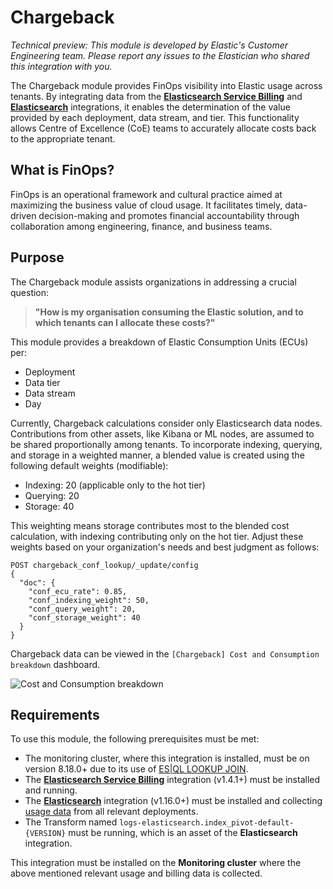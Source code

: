 # Chargeback

_Technical preview: This module is developed by Elastic's Customer Engineering team. Please report any issues to the Elastician who shared this integration with you._

The Chargeback module provides FinOps visibility into Elastic usage across tenants. By integrating data from the [**Elasticsearch Service Billing**](https://www.elastic.co/docs/reference/integrations/ess_billing/) and [**Elasticsearch**](https://www.elastic.co/docs/reference/integrations/elasticsearch/) integrations, it enables the determination of the value provided by each deployment, data stream, and tier. This functionality allows Centre of Excellence (CoE) teams to accurately allocate costs back to the appropriate tenant.

## What is FinOps?

FinOps is an operational framework and cultural practice aimed at maximizing the business value of cloud usage. It facilitates timely, data-driven decision-making and promotes financial accountability through collaboration among engineering, finance, and business teams.

## Purpose

The Chargeback module assists organizations in addressing a crucial question:

> **"How is my organisation consuming the Elastic solution, and to which tenants can I allocate these costs?"**

This module provides a breakdown of Elastic Consumption Units (ECUs) per:

- Deployment
- Data tier
- Data stream
- Day

Currently, Chargeback calculations consider only Elasticsearch data nodes. Contributions from other assets, like Kibana or ML nodes, are assumed to be shared proportionally among tenants. To incorporate indexing, querying, and storage in a weighted manner, a blended value is created using the following default weights (modifiable):
- Indexing: 20 (applicable only to the hot tier)
- Querying: 20
- Storage: 40

This weighting means storage contributes most to the blended cost calculation, with indexing contributing only on the hot tier. Adjust these weights based on your organization's needs and best judgment as follows:

```
POST chargeback_conf_lookup/_update/config
{
  "doc": {
    "conf_ecu_rate": 0.85,
    "conf_indexing_weight": 50,
    "conf_query_weight": 20,
    "conf_storage_weight": 40
  }
}
```

Chargeback data can be viewed in the `[Chargeback] Cost and Consumption breakdown` dashboard.

![Cost and Consumption breakdown](../img/chargeback.png)

## Requirements

To use this module, the following prerequisites must be met:

- The monitoring cluster, where this integration is installed, must be on version 8.18.0+ due to its use of [ES|QL LOOKUP JOIN](https://www.elastic.co/docs/reference/query-languages/esql/esql-lookup-join).
- The [**Elasticsearch Service Billing**](https://www.elastic.co/docs/reference/integrations/ess_billing/) integration (v1.4.1+) must be installed and running.
- The [**Elasticsearch**](https://www.elastic.co/docs/reference/integrations/elasticsearch/) integration (v1.16.0+) must be installed and collecting [usage data](https://www.elastic.co/docs/reference/integrations/elasticsearch/#indices-and-data-streams-usage-analysis) from all relevant deployments.
- The Transform named `logs-elasticsearch.index_pivot-default-{VERSION}` must be running, which is an asset of the **Elasticsearch** integration.


This integration must be installed on the **Monitoring cluster** where the above mentioned relevant usage and billing data is collected.
